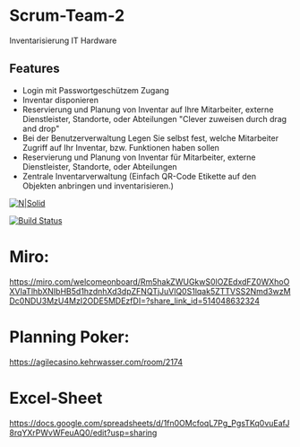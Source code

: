 # Scrum-Team-2
Inventarisierung IT Hardware

## Features
- Login mit Passwortgeschützem Zugang
- Inventar disponieren
- Reservierung und Planung von Inventar auf Ihre Mitarbeiter, externe Dienstleister, Standorte, oder Abteilungen "Clever zuweisen durch drag and drop"
- Bei der Benutzerverwaltung Legen Sie selbst fest, welche Mitarbeiter Zugriff auf Ihr Inventar, bzw. Funktionen haben sollen
- Reservierung und Planung von Inventar für Mitarbeiter, externe Dienstleister, Standorte, oder Abteilungen
- Zentrale Inventarverwaltung (Einfach QR-Code Etikette auf den Objekten anbringen und inventarisieren.)

[![N|Solid](https://gfneducation-my.sharepoint.com/:i:/g/personal/ikram_senguen_gfn_education/EZbvhPxM2jtGodrtmk8lk6cBkKbwYttmA4IrZ6Vt2MqsqA?e=cus7Vt)](https://nodesource.com/products/nsolid)

[![Build Status](https://travis-ci.org/joemccann/dillinger.svg?branch=master)](https://travis-ci.org/joemccann/dillinger)


# Miro:
https://miro.com/welcomeonboard/Rm5hakZWUGkwS0lOZEdxdFZ0WXhoOXVIaTlhbXNIbHB5d1hzdnhXd3dpZFNQTjJuVlQ0S1lqak5ZTTVSS2Nmd3wzMDc0NDU3MzU4MzI2ODE5MDEzfDI=?share_link_id=514048632324


# Planning Poker:
https://agilecasino.kehrwasser.com/room/2174


# Excel-Sheet
https://docs.google.com/spreadsheets/d/1fn0OMcfoqL7Pg_PgsTKq0vuEafJ8rqYXrPWvWFeuAQ0/edit?usp=sharing
